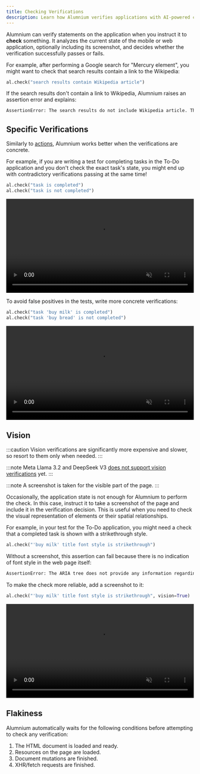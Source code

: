 ```yaml
---
title: Checking Verifications
description: Learn how Alumnium verifies applications with AI-powered checks. Ensure test accuracy with concrete verifications and vision support.
---
```


Alumnium can verify statements on the application when you instruct it to **check** something. It analyzes the current state of the mobile or web application, optionally including its screenshot, and decides whether the verification successfully passes or fails.

For example, after performing a Google search for "Mercury element", you might want to check that search results contain a link to the Wikipedia:

```python
al.check("search results contain Wikipedia article")
```

If the search results don't contain a link to Wikipedia, Alumnium raises an assertion error and explains:

```bash wrap
AssertionError: The search results do not include Wikipedia article. The results shown in the ARIA tree include links to 'foobar2000', 'selenium.dev', and other related topics, but there is no mention of 'Wikipedia'.
```

## Specific Verifications

Similarly to [actions][1], Alumnium works better when the verifications are concrete.

For example, if you are writing a test for completing tasks in the To-Do application and you don't check the exact task's state, you might end up with contradictory verifications passing at the same time!

```python
al.check("task is completed")
al.check("task is not completed")
```

<video class="rounded-xl" alt="A screen recording of Alumnium false positive when 1 out of 2 tasks is completed" controls controlslist="nofullscreen" disablepictureinpicture muted playsinline width="100%" height="auto">
  <source src="/videos/check-specific-1.mp4" type="video/mp4" />
  <source src="/videos/check-specific-1.webm" type="video/webm" />
</video>

To avoid false positives in the tests, write more concrete verifications:

```python
al.check("task 'buy milk' is completed")
al.check("task 'buy bread' is not completed")
```

<video class="rounded-xl" alt="A screen recording of Alumnium passing when 1 out of 2 tasks is completed" controls controlslist="nofullscreen" disablepictureinpicture muted playsinline width="100%" height="auto">
  <source src="/videos/check-specific-2.mp4" type="video/mp4" />
  <source src="/videos/check-specific-2.webm" type="video/webm" />
</video>

## Vision

:::caution
Vision verifications are significantly more expensive and slower, so resort to them only when needed.
:::

:::note
Meta Llama 3.2 and DeepSeek V3 [does not support vision verifications][2] yet.
:::

:::note
A screenshot is taken for the visible part of the page.
:::

Occasionally, the application state is not enough for Alumnium to perform the check. In this case, instruct it to take a screenshot of the page and include it in the verification decision. This is useful when you need to check the visual representation of elements or their spatial relationships.

For example, in your test for the To-Do application, you might need a check that a completed task is shown with a strikethrough style.

```python
al.check("'buy milk' title font style is strikethrough")
```

Without a screenshot, this assertion can fail because there is no indication of font style in the web page itself:

```bash wrap
AssertionError: The ARIA tree does not provide any information regarding the font style of the 'buy milk' task, including whether it is strikethrough or not.
```

To make the check more reliable, add a screenshot to it:

```python
al.check("'buy milk' title font style is strikethrough", vision=True)
```

<video class="rounded-xl" alt="A screen recording of Alumnium failing to determe font style of completed task" controls controlslist="nofullscreen" disablepictureinpicture muted playsinline width="100%" height="auto">
  <source src="/videos/check-vision.mp4" type="video/mp4" />
  <source src="/videos/check-vision.webm" type="video/webm" />
</video>

## Flakiness

Alumnium automatically waits for the following conditions before attempting to check any verification:

1. The HTML document is loaded and ready.
2. Resources on the page are loaded.
3. Document mutations are finished.
4. XHR/fetch requests are finished.

[1]: /docs/guides/actions#specific-instructions
[2]: https://github.com/boto/boto3/issues/4374
